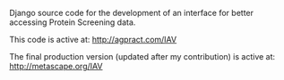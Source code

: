 Django source code for the development of an interface for better accessing Protein Screening data.

This code is active at:  http://agpract.com/IAV

The final production version (updated after my contribution) is active at: http://metascape.org/IAV
